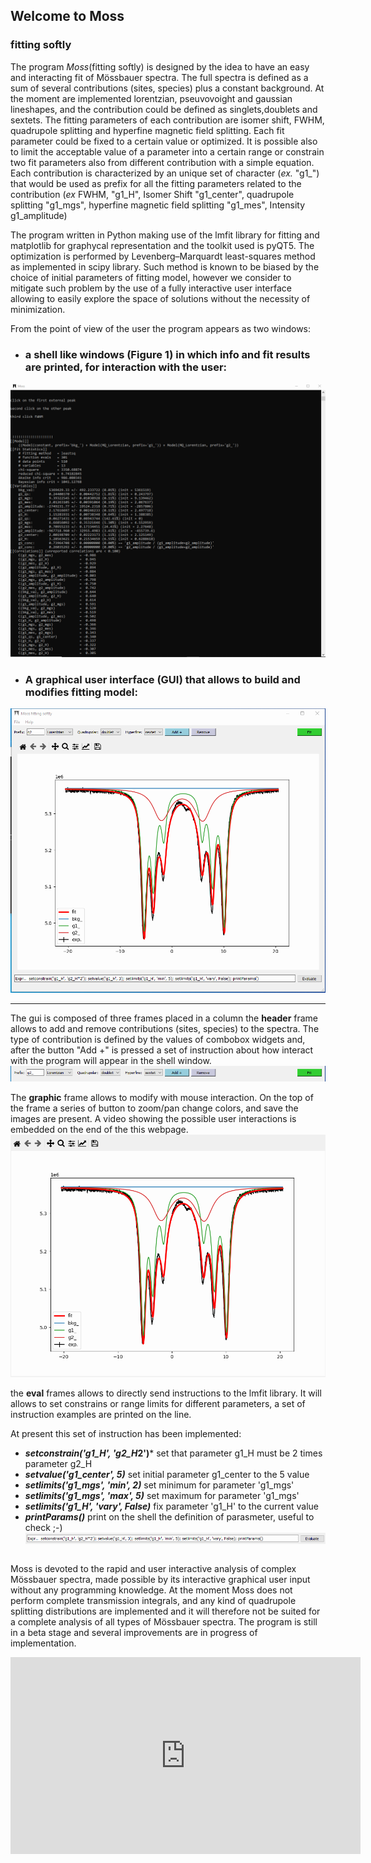 ## Welcome to Moss
### fitting softly

The program *Moss*(fitting softly) is designed by the idea to have an easy and interacting fit of Mössbauer spectra.
The full spectra is defined as a sum of several contributions (sites, species) plus a constant background. 
At the moment are implemented lorentzian, pseuvovoight and gaussian lineshapes, and the contribution could be defined as singlets,doublets and sextets.
The fitting parameters of each contribution are isomer shift, FWHM, quadrupole splitting and hyperfine magnetic field splitting.
Each fit parameter could be fixed to a certain value or optimized. It is possible also to limit the acceptable value of a parameter into a certain range or constrain two fit parameters also from different contribution with a simple equation. 
Each contribution is characterized by an unique set of character (*ex.* "g1_") that would be used as prefix for all the fitting parameters related to the contribution (*ex* FWHM, "g1_H", Isomer Shift  "g1_center",  quadrupole splitting  "g1_mgs", hyperfine magnetic field splitting  "g1_mes", Intensity g1_amplitude)

The program written in Python making use of the lmfit library for fitting and matplotlib for graphycal representation and the toolkit used is pyQT5.
The optimization is performed by Levenberg–Marquardt least-squares method as implemented in scipy library. Such method is known to be biased by the choice of initial parameters of fitting model, however we consider to mitigate such problem by the use of a fully interactive user interface allowing to easily explore the space of solutions without the necessity of minimization.


From the point of view of the user the program appears as two windows:
* ### a shell like windows (Figure 1) in which info and fit results are printed, for interaction with the user:
![figure1](./shell.png)


* ### A  graphical user interface (GUI) that allows to build and modifies fitting model:
![figure2](./gui.png)



--------------

The gui is composed of three frames placed in a column 
the **header** frame allows to add and remove contributions (sites, species) to the spectra. The type of contribution is defined by the values of combobox widgets and, after the button  "Add +" is pressed a set of instruction about how interact with the program will appear in the shell window.
![](./gui_1.png)

The **graphic** frame allows to modify with mouse interaction. On the top of the frame a series of button to zoom/pan change colors, and save the images are present. A video showing the possible user interactions is embedded on the end of the this webpage. 
![](./gui_2.png)


the **eval** frames allows to directly send instructions to the lmfit library. It will allows to set constrains or range limits for different parameters, a set of instruction examples are printed on the line.

At present this set of instruction has been implemented: 
- ***setconstrain('g1_H', 'g2_H*2')***  set that parameter g1_H must be 2 times parameter g2_H
- ***setvalue('g1_center', 5)***  set initial parameter g1_center to the 5 value
- ***setlimits('g1_mgs', 'min', 2)***  set minimum for parameter 'g1_mgs' 
- ***setlimits('g1_mgs', 'max', 5)***  set maximum for parameter 'g1_mgs' 
- ***setlimits('g1_H', 'vary', False)***  fix parameter 'g1_H' to the current value
- ***printParams()*** print on the shell the definition of parasmeter, useful to check ;-)
![](./gui_3.png)

```markdown
```


Moss is devoted to the rapid and user interactive analysis of complex Mössbauer spectra, made possible by its interactive graphical user input without any programming knowledge.
At the moment Moss does not perform complete transmission integrals, and any kind of quadrupole splitting distributions are implemented and it will therefore not be suited for a complete analysis of all types of Mössbauer spectra. The program is still in a beta stage and several improvements are in progress of implementation.

<iframe width="560" height="315"  src="https://www.youtube.com/embed/ypmjMZGB43E" frameborder="0" allow="autoplay; encrypted-media" allowfullscreen></iframe>


